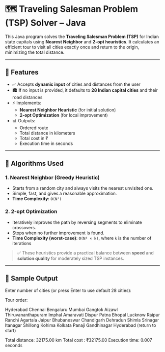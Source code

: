 # 🗺️ Traveling Salesman Problem (TSP) Solver – Java

This Java program solves the **Traveling Salesman Problem (TSP)** for Indian state capitals using **Nearest Neighbor** and **2-opt heuristics**. It calculates an efficient tour to visit all cities exactly once and return to the origin, minimizing the total distance.

---

## 📌 Features

- ✅ Accepts **dynamic input** of cities and distances from the user
- 🏙️ If no input is provided, it defaults to **28 Indian capital cities** and their road distances
- ⚡ Implements:
  - **Nearest Neighbor Heuristic** (for initial solution)
  - **2-opt Optimization** (for local improvement)
- 📊 Outputs:
  - Ordered route
  - Total distance in kilometers
  - Total cost in ₹
  - Execution time in seconds

---

## 🧠 Algorithms Used

### 1. **Nearest Neighbor (Greedy Heuristic)**
- Starts from a random city and always visits the nearest unvisited one.
- Simple, fast, and gives a reasonable approximation.
- **Time Complexity:** `O(N²)`

### 2. **2-opt Optimization**
- Iteratively improves the path by reversing segments to eliminate crossovers.
- Stops when no further improvement is found.
- **Time Complexity (worst-case):** `O(N² × k)`, where `k` is the number of iterations

> ✅ These heuristics provide a practical balance between **speed** and **solution quality** for moderately sized TSP instances.

---

## 🧪 Sample Output

Enter number of cities (or press Enter to use default 28 cities):

Tour order:

Hyderabad
Chennai
Bengaluru
Mumbai
Gangtok
Aizawl
Thiruvananthapuram
Imphal
Amaravati
Dispur
Patna
Bhopal
Lucknow
Raipur
Ranchi
Agartala
Jaipur
Bhubaneswar
Chandigarh
Dehradun
Shimla
Srinagar
Itanagar
Shillong
Kohima
Kolkata
Panaji
Gandhinagar
Hyderabad (return to start)

Total distance: 32175.00 km
Total cost : ₹32175.00
Execution time: 0.007 seconds
